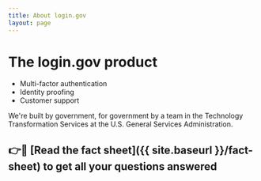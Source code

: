 ```yaml
---
title: About login.gov
layout: page
---
```


# The login.gov product

- Multi-factor authentication
- Identity proofing
- Customer support

We're built by government, for government by a team in the Technology Transformation Services at the U.S. General Services Administration.

## 👉📄 [Read the fact sheet]({{ site.baseurl }}/fact-sheet) to get all your questions answered
